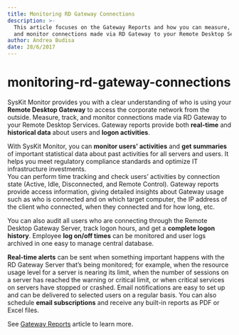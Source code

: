 ```yaml
---
title: Monitoring RD Gateway Connections
description: >-
  This article focuses on the Gateway Reports and how you can measure, track,
  and monitor connections made via RD Gateway to your Remote Desktop Services.
author: Andrea Budisa
date: 28/6/2017
---
```


# monitoring-rd-gateway-connections

SysKit Monitor provides you with a clear understanding of who is using your **Remote Desktop Gateway** to access the corporate network from the outside. Measure, track, and monitor connections made via RD Gateway to your Remote Desktop Services. Gateway reports provide both **real-time** and **historical data** about users and **logon activities**.

With SysKit Monitor, you can **monitor users’ activities** and **get summaries** of important statistical data about past activities for all servers and users. It helps you meet regulatory compliance standards and optimize IT infrastructure investments.  
You can perform time tracking and check users’ activities by connection state \(Active, Idle, Disconnected, and Remote Control\). Gateway reports provide access information, giving detailed insights about Gateway usage such as who is connected and on which target computer, the IP address of the client who connected, when they connected and for how long, etc.

You can also audit all users who are connecting through the Remote Desktop Gateway Server, track logon hours, and get a **complete logon history**. Employee **log on/off times** can be monitored and user logs archived in one easy to manage central database.

**Real-time alerts** can be sent when something important happens with the RD Gateway Server that’s being monitored; for example, when the resource usage level for a server is nearing its limit, when the number of sessions on a server has reached the warning or critical limit, or when critical services on servers have stopped or crashed. Email notifications are easy to set up and can be delivered to selected users on a regular basis. You can also schedule **email subscriptions** and receive any built-in reports as PDF or Excel files.

See [Gateway Reports](../get-to-know-syskit-monitor/reports/gateway-reports.md) article to learn more.

